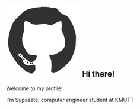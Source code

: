 ## <img src="https://raw.githubusercontent.com/kvssankar/kvssankar/main/octo.gif" alt="drawing" width="200"/> Hi there! 

Welcome to my profile!
<p>
I'm Supasate, computer engineer student at KMUTT
